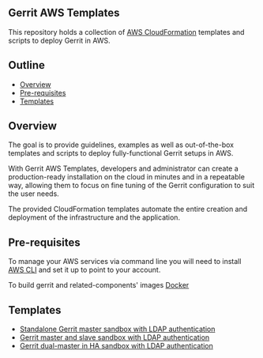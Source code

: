 ## Gerrit AWS Templates
This repository holds a collection of [AWS CloudFormation](https://aws.amazon.com/cloudformation/)
templates and scripts to deploy Gerrit in AWS.

## Outline

- [Overview](#overview)
- [Pre-requisites](#pre-requisites)
- [Templates](#templates)

## Overview

The goal is to provide guidelines, examples as well as out-of-the-box templates and scripts to deploy fully-functional
Gerrit setups in AWS.

With Gerrit AWS Templates, developers and administrator can create a production-ready
installation on the cloud in minutes and in a repeatable way, allowing them
to focus on fine tuning of the Gerrit configuration to suit the user needs.

The provided CloudFormation templates automate the entire creation and deployment
of the infrastructure and the application.

## Pre-requisites

To manage your AWS services via command line you will need to install
[AWS CLI](https://aws.amazon.com/cli/) and set it up to point to your account.

To build gerrit and related-components' images
[Docker](https://www.docker.com/)

## Templates

* [Standalone Gerrit master sandbox with LDAP authentication](/single-master/README.md)
* [Gerrit master and slave sandbox with LDAP authentication](/master-slave/README.md)
* [Gerrit dual-master in HA sandbox with LDAP authentication](/dual-master/README.md)
